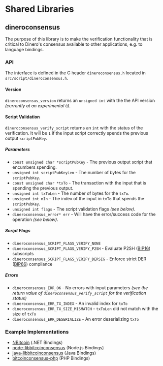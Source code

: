 Shared Libraries
================

## dineroconsensus

The purpose of this library is to make the verification functionality that is critical to Dinero's consensus available to other applications, e.g. to language bindings.

### API

The interface is defined in the C header `dineroconsensus.h` located in  `src/script/dineroconsensus.h`.

#### Version

`dineroconsensus_version` returns an `unsigned int` with the the API version *(currently at an experimental `0`)*.

#### Script Validation

`dineroconsensus_verify_script` returns an `int` with the status of the verification. It will be `1` if the input script correctly spends the previous output `scriptPubKey`.

##### Parameters
- `const unsigned char *scriptPubKey` - The previous output script that encumbers spending.
- `unsigned int scriptPubKeyLen` - The number of bytes for the `scriptPubKey`.
- `const unsigned char *txTo` - The transaction with the input that is spending the previous output.
- `unsigned int txToLen` - The number of bytes for the `txTo`.
- `unsigned int nIn` - The index of the input in `txTo` that spends the `scriptPubKey`.
- `unsigned int flags` - The script validation flags *(see below)*.
- `dineroconsensus_error* err` - Will have the error/success code for the operation *(see below)*.

##### Script Flags
- `dineroconsensus_SCRIPT_FLAGS_VERIFY_NONE`
- `dineroconsensus_SCRIPT_FLAGS_VERIFY_P2SH` - Evaluate P2SH ([BIP16](https://github.com/bitcoin/bips/blob/master/bip-0016.mediawiki)) subscripts
- `dineroconsensus_SCRIPT_FLAGS_VERIFY_DERSIG` - Enforce strict DER ([BIP66](https://github.com/bitcoin/bips/blob/master/bip-0066.mediawiki)) compliance

##### Errors
- `dineroconsensus_ERR_OK` - No errors with input parameters *(see the return value of `dineroconsensus_verify_script` for the verification status)*
- `dineroconsensus_ERR_TX_INDEX` - An invalid index for `txTo`
- `dineroconsensus_ERR_TX_SIZE_MISMATCH` - `txToLen` did not match with the size of `txTo`
- `dineroconsensus_ERR_DESERIALIZE` - An error deserializing `txTo`

### Example Implementations
- [NBitcoin](https://github.com/NicolasDorier/NBitcoin/blob/master/NBitcoin/Script.cs#L814) (.NET Bindings)
- [node-libbitcoinconsensus](https://github.com/bitpay/node-libbitcoinconsensus) (Node.js Bindings)
- [java-libbitcoinconsensus](https://github.com/dexX7/java-libbitcoinconsensus) (Java Bindings)
- [bitcoinconsensus-php](https://github.com/Bit-Wasp/bitcoinconsensus-php) (PHP Bindings)
